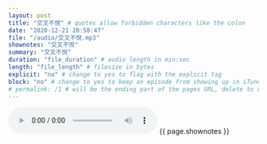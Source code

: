 ```yaml
---
layout: post
title: "交叉不悅" # quotes allow forbidden characters like the colon
date: "2020-12-21 20:58:47"
file: "/audio/交叉不悅.mp3"
shownotes: "交叉不悅"
summary: "交叉不悅"
duration: "file_duration" # audio length in min:sec
length: "file_length" # filesize in bytes
explicit: "no" # change to yes to flag with the explicit tag
block: "no" # change to yes to keep an episode from showing up in iTunes
# permalink: /1 # will be the ending part of the pages URL, delete to default to the title
---
```


<audio controls>
<source src="{{site.url}}{{site.baseurl}}{{ page.file }}" type="audio/x-mp3">
Your browser does not support the audio element.
</audio>
{{ page.shownotes }}

